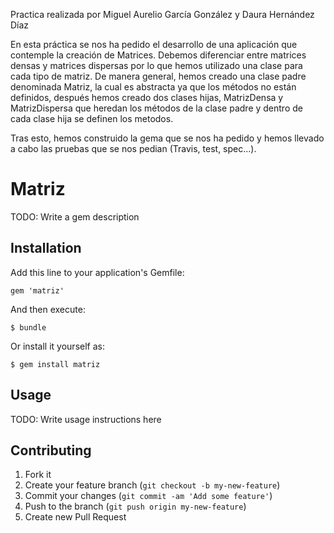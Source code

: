 Practica realizada por Miguel Aurelio García González y Daura Hernández Díaz

En esta práctica se nos ha pedido el desarrollo de una aplicación que contemple la creación de Matrices.
Debemos diferenciar entre matrices densas y matrices dispersas por lo que hemos utilizado una clase para cada tipo de matriz.
De manera general, hemos creado una clase padre denominada Matriz, la cual es abstracta ya que los métodos no están definidos,
después hemos creado dos clases hijas, MatrizDensa y MatrizDispersa que heredan los métodos de la clase padre y dentro de cada clase hija se definen los metodos.

Tras esto, hemos construido la gema que se nos ha pedido y hemos llevado a cabo las pruebas que se nos pedian (Travis, test, spec...).

# Matriz

TODO: Write a gem description

## Installation

Add this line to your application's Gemfile:

    gem 'matriz'

And then execute:

    $ bundle

Or install it yourself as:

    $ gem install matriz

## Usage

TODO: Write usage instructions here

## Contributing

1. Fork it
2. Create your feature branch (`git checkout -b my-new-feature`)
3. Commit your changes (`git commit -am 'Add some feature'`)
4. Push to the branch (`git push origin my-new-feature`)
5. Create new Pull Request
